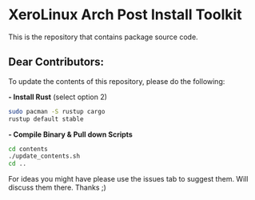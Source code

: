 # XeroLinux Arch Post Install Toolkit

This is the repository that contains package source code.

## Dear Contributors:

To update the contents of this repository, please do the following:

**- Install Rust**  (select option 2)
```bash
sudo pacman -S rustup cargo
rustup default stable
```

**- Compile Binary & Pull down Scripts**
```bash
cd contents
./update_contents.sh
cd ..
```
For ideas you might have please use the issues tab to suggest them. Will discuss them there. Thanks ;)
